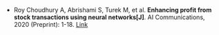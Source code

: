 * Roy Choudhury A, Abrishami S, Turek M, et al. <b>Enhancing profit from stock transactions using neural networks[J]</b>. AI Communications, 2020 (Preprint): 1-18. [Link](https://content.iospress.com/articles/ai-communications/aic200629)
